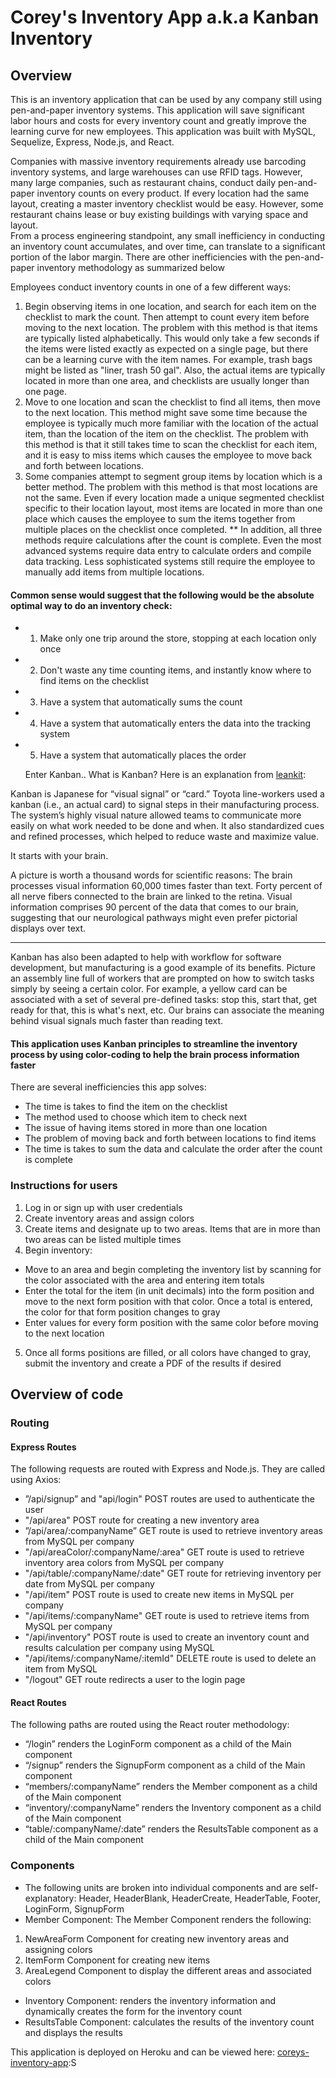# Corey's Inventory App a.k.a Kanban Inventory

## Overview

This is an inventory application that can be used by any company still using pen-and-paper inventory systems. This application will save significant labor hours and costs for every inventory count and greatly improve the learning curve for new employees.  This application was built with MySQL, Sequelize, Express, Node.js, and React.

Companies with massive inventory requirements already use barcoding inventory systems, and large warehouses can use RFID tags. However, many large companies, such as restaurant chains, conduct daily pen-and-paper inventory counts on every product.  If every location had the same layout, creating a master inventory checklist would be easy. However, some restaurant chains lease or buy existing buildings with varying space and layout.  
From a process engineering standpoint, any small inefficiency in conducting an inventory count accumulates, and over time, can translate to a significant portion of the labor margin.  There are other inefficiencies with the pen-and-paper inventory methodology as summarized below

Employees conduct inventory counts in one of a few different ways:
1) Begin observing items in one location, and search for each item on the checklist to mark the count.  Then attempt to count every item before moving to the next location. The problem with this method is that items are typically listed alphabetically.  This would only take a few seconds if the items were listed exactly as expected on a single page, but there can be a learning curve with the item names. For example, trash bags might be listed as "liner, trash 50 gal".  Also, the actual items are typically located in more than one area, and checklists are usually longer than one page.
2) Move to one location and scan the checklist to find all items, then move to the next location.  This method might save some time because the employee is typically much more familiar with the location of the actual item, than the location of the item on the checklist. The problem with this method is that it still takes time to scan the checklist for each item, and it is easy to miss items which causes the employee to move back and forth between locations.
3) Some companies attempt to segment group items by location which is a better method. The problem with this method is that most locations are not the same. Even if every location made a unique segmented checklist specific to their location layout, most items are located in more than one place which causes the employee to sum the items together from multiple places on the checklist once completed.
** In addition, all three methods require calculations after the count is complete.  Even the most advanced systems require data entry to calculate orders and compile data tracking. Less sophisticated systems still require the employee to manually add items from multiple locations.

#### Common sense would suggest that the following would be the absolute optimal way to do an inventory check:
 * 1. Make only one trip around the store, stopping at each location only once
 * 2. Don't waste any time counting items, and instantly know where to find items on the checklist
 * 3. Have a system that automatically sums the count
 * 4. Have a system that automatically enters the data into the tracking system
 * 5. Have a system that automatically places the order

   Enter Kanban.. What is Kanban? Here is an explanation from [leankit](https://leankit.com/learn/kanban/what-is-kanban/):

Kanban is Japanese for “visual signal” or “card.” Toyota line-workers used a kanban (i.e., an actual card) to signal steps in their manufacturing process. The system’s highly visual nature allowed teams to communicate more easily on what work needed to be done and when. It also standardized cues and refined processes, which helped to reduce waste and maximize value.

It starts with your brain.

A picture is worth a thousand words for scientific reasons: The brain processes visual information 60,000 times faster than text. Forty percent of all nerve fibers connected to the brain are linked to the retina. Visual information comprises 90 percent of the data that comes to our brain, suggesting that our neurological pathways might even prefer pictorial displays over text.

-----
Kanban has also been adapted to help with workflow for software development, but manufacturing is a good example of its benefits. Picture an assembly line full of workers that are prompted on how to switch tasks simply by seeing a certain color. For example, a yellow card can be associated with a set of several pre-defined tasks: stop this, start that, get ready for that, this is what's next, etc. Our brains can associate the meaning behind visual signals much faster than reading text.


#### This application uses Kanban principles to streamline the inventory process by using color-coding to help the brain process information faster
 
There are several inefficiencies this app solves:

* The time is takes to find the item on the checklist
* The method used to choose which item to check next
* The issue of having items stored in more than one location
* The problem of moving back and forth between locations to find items
* The time is takes to sum the data and calculate the order after the count is complete

### Instructions for users
1) Log in or sign up with user credentials 
2) Create inventory areas and assign colors
3) Create items and designate up to two areas.  Items that are in more than two areas can be listed multiple times
4) Begin inventory:
* Move to an area and begin completing the inventory list by scanning for the color associated with the area and entering item totals  
* Enter the total for the item (in unit decimals) into the form position and move to the next form position with that color.  Once a total is entered, the color for that form position changes to gray 
* Enter values for every form position with the same color before moving to the next location
 5) Once all forms positions are filled, or all colors have changed to gray, submit the inventory and create a PDF of the results if desired


## Overview of code

### Routing

#### Express Routes
The following requests are routed with Express and Node.js.  They are called using Axios:  
* ”/api/signup” and "api/login" POST routes are used to authenticate the user
* "/api/area" POST route for creating a new inventory area
* ”/api/area/:companyName” GET route is used to retrieve inventory areas from MySQL per company
* "/api/areaColor/:companyName/:area" GET route is used to retrieve inventory area colors from MySQL per company
* "/api/table/:companyName/:date" GET route for retrieving inventory per date from MySQL per company
* "/api/item" POST route is used to create new items in MySQL per company
* "/api/items/:companyName" GET route is used to retrieve items from MySQL per company
* "/api/inventory" POST route is used to create an inventory count and results calculation per company using MySQL
* "/api/items/:companyName/:itemId" DELETE route is used to delete an item from MySQL
* "/logout" GET route redirects a user to the login page



#### React Routes
The following paths are routed using the React router methodology:
* “/login” renders the LoginForm component as a child of the Main component
* “/signup” renders the SignupForm component as a child of the Main component
* “members/:companyName” renders the Member component as a child of the Main component
* “inventory/:companyName” renders the Inventory component as a child of the Main component
* “table/:companyName/:date” renders the ResultsTable component as a child of the Main component

### Components 
* The following units are broken into individual components and are self-explanatory: Header, HeaderBlank, HeaderCreate, HeaderTable, Footer, LoginForm, SignupForm 
* Member Component:  The Member Component renders the following:
1) NewAreaForm Component for creating new inventory areas and assigning colors
2) ItemForm Component for creating new items
3) AreaLegend Component to display the different areas and associated colors
* Inventory Component: renders the inventory information and dynamically creates the form for the inventory count
* ResultsTable Component: calculates the results of the inventory count and displays the results

This application is deployed on Heroku and can be viewed here: [coreys-inventory-app](https://corey-inventory-app.herokuapp.com/):S

